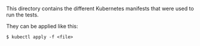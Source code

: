 This directory contains the different Kubernetes manifests that were used to run the tests.

They can be applied like this:
```
$ kubectl apply -f <file>
```
